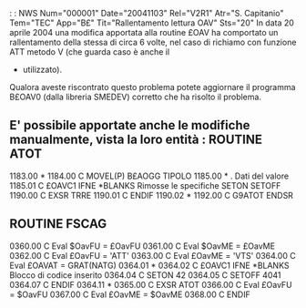  :  : NWS Num="000001" Date="20041103" Rel="V2R1" Atr="S. Capitanio" Tem="TEC" App="B£" Tit="Rallentamento lettura OAV" Sts="20"
In data 20 aprile 2004 una modifica apportata alla routine £OAV ha comportato un rallentamento della
stessa di circa 6 volte, nel caso di richiamo con funzione ATT metodo V (che guarda caso è anche il
+ utilizzato).

Qualora aveste riscontrato questo problema potete aggiornare il programma B£OAV0 (dalla libreria SMEDEV) corretto che ha risolto il problema.

E' possibile apportate anche le modifiche manualmente, vista la loro entità : 
ROUTINE ATOT
------------
1183.00  *
1184.00 C                   MOVEL(P)  B£AOGG        TIPOLO
1185.00  * . Dati del valore
1185.01 C     £OAVC1        IFNE      *BLANKS               Rimosse le specifiche SETON SETOFF
1190.00 C                   EXSR      TRRE
1190.01 C                   ENDIF
1190.02  *
1192.00 C     G9ATOT        ENDSR

ROUTINE FSCAG
-------------
0360.00 C                   Eval      $OavFU = £OavFU
0361.00 C                   Eval      $OavME = £OavME
0362.00 C                   Eval      £OavFU = 'ATT'
0363.00 C                   Eval      £OavME = 'VTS'
0364.00 C                   Eval      £OAVAT = GRAT(NATG)
0364.01  *
0364.02 C     £OAVC1        IFNE      *BLANKS               Blocco di codice inserito
0364.04 C                   SETON                                        42
0364.05 C                   SETOFF                                       4041
0364.07 C                   ENDIF
0364.11  *
0365.00 C                   EXSR      ATOT
0366.00 C                   Eval      £OavFU = $OavFU
0367.00 C                   Eval      £OavME = $OavME
0368.00 C                   ENDIF
